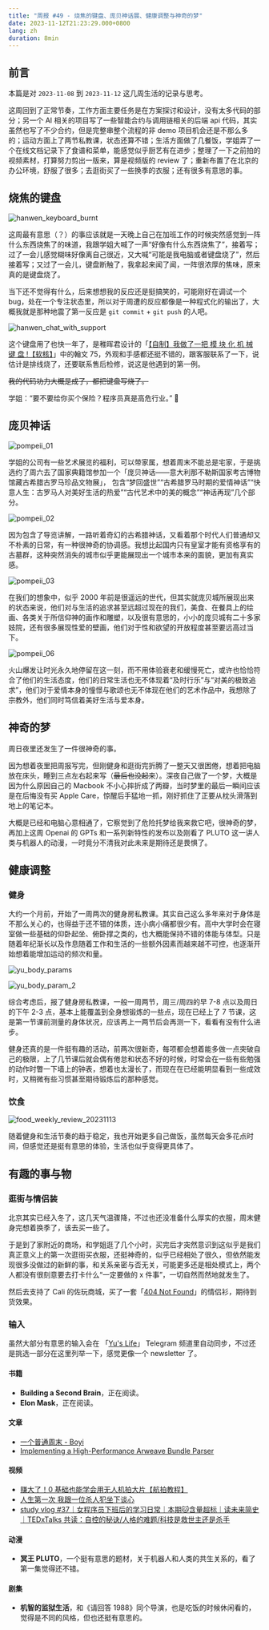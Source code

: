 ```yaml
---
title: "周报 #49 - 烧焦的键盘、庞贝神话展、健康调整与神奇的梦"
date: 2023-11-12T21:23:29.000+0800
lang: zh
duration: 8min
---
```




## 前言

本篇是对 `2023-11-08` 到 `2023-11-12` 这几周生活的记录与思考。

这周回到了正常节奏，工作方面主要任务是在方案探讨和设计，没有太多代码的部分；另一个 AI 相关的项目写了一些智能合约与调用链相关的后端 api 代码，其实虽然也写了不少合约，但是完整串整个流程的非 demo 项目机会还是不那么多的；运动方面上了两节私教课，状态还算不错；生活方面做了几餐饭，学姐弄了一个在线文档记录下了食谱和菜单，能感觉似乎厨艺有在进步；整理了一下之前拍的视频素材，打算努力剪出一版来，算是视频版的 review 了；重新布置了在北京的办公环境，舒服了很多；去逛街买了一些换季的衣服；还有很多有意思的事。

## 烧焦的键盘

![hanwen_keyboard_burnt](https://image.pseudoyu.com/images/hanwen_keyboard_burnt.jpg)

这周最有意思（？）的事应该就是一天晚上自己在加班工作的时候突然感觉到一阵什么东西烧焦了的味道，我跟学姐大喊了一声“好像有什么东西烧焦了”，接着写；过了一会儿感觉糊味好像离自己很近，又大喊“可能是我电脑或者键盘烧了”，然后接着写；又过了一会儿，键盘断触了，我拿起来闻了闻，一阵很浓厚的焦味，原来真的是键盘烧了。

当下还不觉得有什么，后来想想我的反应还是挺搞笑的，可能刚好在调试一个 bug，处在一个专注状态里，所以对于周遭的反应都像是一种程式化的输出了，大概我就是那种地震了第一反应是 `git commit` + `git push` 的人吧。

![hanwen_chat_with_support](https://image.pseudoyu.com/images/hanwen_chat_with_support.jpg)

这个键盘用了也快一年了，是稚晖君设计的「[【自制】我做了一把 模 块 化 机 械 键 盘 !【软核】](https://www.bilibili.com/video/BV19V4y1J7Hx/)」中的翰文 75，外观和手感都还挺不错的，跟客服联系了一下，说估计是排线烧了，还要联系售后检修，说这是他遇到的第一例。

~~我的代码功力大概是成了，都把键盘写烧了。~~

学姐：“要不要给你买个保险？程序员真是高危行业。” 🤣

## 庞贝神话

![pompeii_01](https://image.pseudoyu.com/images/pompeii_01.jpg)

学姐的公司有一些艺术展览的福利，可以带家属，想着周末不能总是宅家，于是挑选约了周六去了国家典籍馆参加一个「庞贝神话——意大利那不勒斯国家考古博物馆藏古希腊古罗马珍品文物展」，
包含“梦回盛世”“古希腊罗马时期的爱情神话”“快意人生：古罗马人对美好生活的热爱”“古代艺术中的美的概念”“神话再现”几个部分。

![pompeii_02](https://image.pseudoyu.com/images/pompeii_02.jpg)

因为包含了导览讲解，一路听着奇幻的古希腊神话，又看着那个时代人们普通却又不朴素的日常，有一种很神奇的协调感。我想比起国内只有皇室才能有资格享有的古墓群，这种突然消失的城市似乎更能展现出一个城市本来的面貌，更加有真实感。

![pompeii_03](https://image.pseudoyu.com/images/pompeii_03.jpg)

在我们的想象中，似乎 2000 年前是很遥远的世代，但其实就庞贝城所展现出来的状态来说，他们对与生活的追求甚至远超过现在的我们，美食、在餐具上的绘画、各类关于所信仰神的画作和雕塑，以及很有意思的，小小的庞贝城有二十多家妓院，还有很多展现性爱的壁画，他们对于性和欲望的开放程度甚至要远高过当下。

![pompeii_06](https://image.pseudoyu.com/images/pompeii_06.jpg)

火山爆发让时光永久地停留在这一刻，而不用体验衰老和缓慢死亡，或许也恰恰符合了他们的生活态度，他们的日常生活也无不体现着“及时行乐”与“对美的极致追求”，他们对于爱情本身的憧憬与歌颂也无不体现在他们的艺术作品中，我想除了宗教外，他们同时笃信着美好生活与爱本身。

## 神奇的梦

周日夜里还发生了一件很神奇的事。

因为想着夜里把周报写完，但刚健身和逛街完折腾了一整天又很困倦，想着把电脑放在床头，睡到三点左右起来写（~~最后也没起来~~）。深夜自己做了一个梦，大概是因为什么原因自己的 Macbook 不小心摔折成了两瓣，当时梦里的最后一瞬间应该是在后悔没有买 Apple Care，惊醒后手猛地一抓，刚好抓住了正要从枕头滑落到地上的笔记本。

大概是已经和电脑心意相通了，它察觉到了危险托梦给我来救它吧，很神奇的梦，再加上这周 Openai 的 GPTs 和一系列新特性的发布以及刚看了 PLUTO 这一讲人类与机器人的动漫，一时竟分不清我对此未来是期待还是畏惧了。

## 健康调整

### 健身

大约一个月前，开始了一周两次的健身房私教课。其实自己这么多年来对于身体是不那么关心的，也得益于还不错的体质，连小病小痛都很少有。高中大学时会在寝室做一些基础的仰卧起坐、俯卧撑之类的，也大概能保持不错的体能与体型。只是随着年纪渐长以及作息随着工作和生活的一些额外因素而越来越不可控，也逐渐开始想着能增加运动的频次和量。

![yu_body_params](https://image.pseudoyu.com/images/yu_body_params.png)

![yu_body_param_2](https://image.pseudoyu.com/images/yu_body_param_2.png)

综合考虑后，报了健身房私教课，一般一周两节，周三/周四的早 7-8 点以及周日的下午 2-3 点，基本上能覆盖到全身想锻炼的一些点，现在已经上了 7 节课，这是第一节课前测量的身体状况，应该再上一两节后会再测一下，看看有没有什么进步。

健身还真的是一件挺有趣的活动，前两次很新奇，每项都会想着能多做一点突破自己的极限，上了几节课后就会偶有倦怠和状态不好的时候，时常会在一些有些勉强的动作时瞥一下墙上的钟表，想着也太漫长了，而现在在已经能明显看到一些成效时，又稍微有些习惯甚至期待锻炼后的那种感觉。

### 饮食

![food_weekly_review_20231113](https://image.pseudoyu.com/images/food_weekly_review_20231113.png)

随着健身和生活节奏的趋于稳定，我也开始更多自己做饭，虽然每天会多花点时间，但感觉还是挺有意思的体验，生活也似乎变得更具体了。

## 有趣的事与物

### 逛街与情侣装

北京其实已经入冬了，这几天气温骤降，不过也还没准备什么厚实的衣服，周末健身完想着换季了，该去买一些了。

于是到了家附近的商场，和学姐逛了几个小时，买完后才突然意识到这似乎是我们真正意义上的第一次逛街买衣服，还挺神奇的，似乎已经相处了很久，但依然能发现很多没做过的新鲜的事，和关系亲密与否无关，可能更多还是相处模式上，两个人都没有很刻意要去打卡什么“一定要做的 x 件事”，一切自然而然地就发生了。

然后去支持了 Cali 的佐玩商城，买了一套「[404 Not Found](https://shop.zolplay.cn/products/404-not-found-hoodie-y23)」的情侣衫，期待到货效果。

### 输入

虽然大部分有意思的输入会在 「[Yu's Life](https://t.me/pseudoyulife)」 Telegram 频道里自动同步，不过还是挑选一部分在这里列举一下，感觉更像一个 newsletter 了。

#### 书籍

- **Building a Second Brain**，正在阅读。
- **Elon Mask**，正在阅读。

#### 文章

- [一个普通周末 - Boyi](https://www.boyilu.com/a-normal-weekend)
- [Implementing a High-Performance Arweave Bundle Parser](https://docs.rss3.io/docs/implementing-a-high-performance-arweave-bundle-parser)

#### 视频

- [赚大了！0 基础也能学会用无人机拍大片【航拍教程】](https://www.bilibili.com/video/BV1GC4y1U7qU)
- [人生第一次 我跟一位杀人犯坐下谈心](https://www.bilibili.com/video/BV12B4y1R7Fs)
- [study vlog #37｜女程序员下班后的学习日常｜本期🐱含量超标｜读未来简史 ｜TEDxTalks 共读：自控的秘诀/人格的难题/科技是救世主还是杀手](https://www.bilibili.com/video/BV1jC4y1E77p)

#### 动漫

- **冥王 PLUTO**，一个挺有意思的题材，关于机器人和人类的共生关系的，看了第一集觉得还不错。

#### 剧集

- **机智的监狱生活**，和《请回答 1988》同个导演，也是吃饭的时候休闲看的，觉得是不同的风格，但也还挺有意思的。
